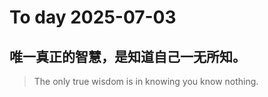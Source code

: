 
# To day 2025-07-03


## 唯一真正的智慧，是知道自己一无所知。
> The only true wisdom is in knowing you know nothing.

    
